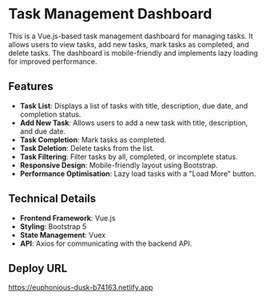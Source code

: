 # Task Management Dashboard

This is a Vue.js-based task management dashboard for managing tasks. It allows users to view tasks, add new tasks, mark tasks as completed, and delete tasks. The dashboard is mobile-friendly and implements lazy loading for improved performance.

## Features

- **Task List**: Displays a list of tasks with title, description, due date, and completion status.
- **Add New Task**: Allows users to add a new task with title, description, and due date.
- **Task Completion**: Mark tasks as completed.
- **Task Deletion**: Delete tasks from the list.
- **Task Filtering**: Filter tasks by all, completed, or incomplete status.
- **Responsive Design**: Mobile-friendly layout using Bootstrap.
- **Performance Optimisation**: Lazy load tasks with a "Load More" button.

## Technical Details

- **Frontend Framework**: Vue.js
- **Styling**: Bootstrap 5
- **State Management**: Vuex
- **API**: Axios for communicating with the backend API.

## Deploy URL

https://euphonious-dusk-b74163.netlify.app
